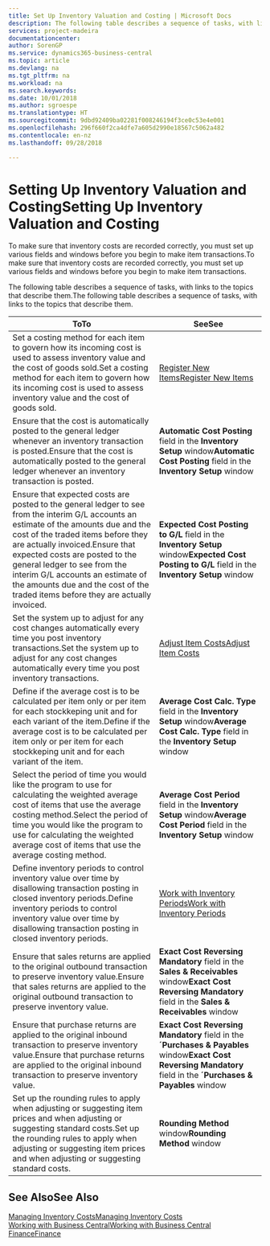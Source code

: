 ```yaml
---
title: Set Up Inventory Valuation and Costing | Microsoft Docs
description: The following table describes a sequence of tasks, with links to the topics that describe them.
services: project-madeira
documentationcenter: 
author: SorenGP
ms.service: dynamics365-business-central
ms.topic: article
ms.devlang: na
ms.tgt_pltfrm: na
ms.workload: na
ms.search.keywords: 
ms.date: 10/01/2018
ms.author: sgroespe
ms.translationtype: HT
ms.sourcegitcommit: 9dbd92409ba02281f008246194f3ce0c53e4e001
ms.openlocfilehash: 296f660f2ca4dfe7a605d2990e18567c5062a482
ms.contentlocale: en-nz
ms.lasthandoff: 09/28/2018

---
```

# <a name="setting-up-inventory-valuation-and-costing"></a><span data-ttu-id="ac664-103">Setting Up Inventory Valuation and Costing</span><span class="sxs-lookup"><span data-stu-id="ac664-103">Setting Up Inventory Valuation and Costing</span></span>
<span data-ttu-id="ac664-104">To make sure that inventory costs are recorded correctly, you must set up various fields and windows before you begin to make item transactions.</span><span class="sxs-lookup"><span data-stu-id="ac664-104">To make sure that inventory costs are recorded correctly, you must set up various fields and windows before you begin to make item transactions.</span></span>

<span data-ttu-id="ac664-105">The following table describes a sequence of tasks, with links to the topics that describe them.</span><span class="sxs-lookup"><span data-stu-id="ac664-105">The following table describes a sequence of tasks, with links to the topics that describe them.</span></span>

|<span data-ttu-id="ac664-106">**To**</span><span class="sxs-lookup"><span data-stu-id="ac664-106">**To**</span></span>|<span data-ttu-id="ac664-107">**See**</span><span class="sxs-lookup"><span data-stu-id="ac664-107">**See**</span></span>|  
|------------|-------------|  
|<span data-ttu-id="ac664-108">Set a costing method for each item to govern how its incoming cost is used to assess inventory value and the cost of goods sold.</span><span class="sxs-lookup"><span data-stu-id="ac664-108">Set a costing method for each item to govern how its incoming cost is used to assess inventory value and the cost of goods sold.</span></span>|[<span data-ttu-id="ac664-109">Register New Items</span><span class="sxs-lookup"><span data-stu-id="ac664-109">Register New Items</span></span>](inventory-how-register-new-items.md)|  
|<span data-ttu-id="ac664-110">Ensure that the cost is automatically posted to the general ledger whenever an inventory transaction is posted.</span><span class="sxs-lookup"><span data-stu-id="ac664-110">Ensure that the cost is automatically posted to the general ledger whenever an inventory transaction is posted.</span></span>|<span data-ttu-id="ac664-111">**Automatic Cost Posting** field in the **Inventory Setup** window</span><span class="sxs-lookup"><span data-stu-id="ac664-111">**Automatic Cost Posting** field in the **Inventory Setup** window</span></span>|  
|<span data-ttu-id="ac664-112">Ensure that expected costs are posted to the general ledger to see from the interim G/L accounts an estimate of the amounts due and the cost of the traded items before they are actually invoiced.</span><span class="sxs-lookup"><span data-stu-id="ac664-112">Ensure that expected costs are posted to the general ledger to see from the interim G/L accounts an estimate of the amounts due and the cost of the traded items before they are actually invoiced.</span></span>|<span data-ttu-id="ac664-113">**Expected Cost Posting to G/L** field in the **Inventory Setup** window</span><span class="sxs-lookup"><span data-stu-id="ac664-113">**Expected Cost Posting to G/L** field in the **Inventory Setup** window</span></span>|  
|<span data-ttu-id="ac664-114">Set the system up to adjust for any cost changes automatically every time you post inventory transactions.</span><span class="sxs-lookup"><span data-stu-id="ac664-114">Set the system up to adjust for any cost changes automatically every time you post inventory transactions.</span></span>|[<span data-ttu-id="ac664-115">Adjust Item Costs</span><span class="sxs-lookup"><span data-stu-id="ac664-115">Adjust Item Costs</span></span>](inventory-how-adjust-item-costs.md)|  
|<span data-ttu-id="ac664-116">Define if the average cost is to be calculated per item only or per item for each stockkeping unit and for each variant of the item.</span><span class="sxs-lookup"><span data-stu-id="ac664-116">Define if the average cost is to be calculated per item only or per item for each stockkeping unit and for each variant of the item.</span></span>|<span data-ttu-id="ac664-117">**Average Cost Calc. Type** field in the **Inventory Setup** window</span><span class="sxs-lookup"><span data-stu-id="ac664-117">**Average Cost Calc. Type** field in the **Inventory Setup** window</span></span>|  
|<span data-ttu-id="ac664-118">Select the period of time you would like the program to use for calculating the weighted average cost of items that use the average costing method.</span><span class="sxs-lookup"><span data-stu-id="ac664-118">Select the period of time you would like the program to use for calculating the weighted average cost of items that use the average costing method.</span></span>|<span data-ttu-id="ac664-119">**Average Cost Period** field in the **Inventory Setup** window</span><span class="sxs-lookup"><span data-stu-id="ac664-119">**Average Cost Period** field in the **Inventory Setup** window</span></span>|  
|<span data-ttu-id="ac664-120">Define inventory periods to control inventory value over time by disallowing transaction posting in closed inventory periods.</span><span class="sxs-lookup"><span data-stu-id="ac664-120">Define inventory periods to control inventory value over time by disallowing transaction posting in closed inventory periods.</span></span>|[<span data-ttu-id="ac664-121">Work with Inventory Periods</span><span class="sxs-lookup"><span data-stu-id="ac664-121">Work with Inventory Periods</span></span>](finance-how-to-work-with-inventory-periods.md)|  
|<span data-ttu-id="ac664-122">Ensure that sales returns are applied to the original outbound transaction to preserve inventory value.</span><span class="sxs-lookup"><span data-stu-id="ac664-122">Ensure that sales returns are applied to the original outbound transaction to preserve inventory value.</span></span>|<span data-ttu-id="ac664-123">**Exact Cost Reversing Mandatory** field in the **Sales & Receivables** window</span><span class="sxs-lookup"><span data-stu-id="ac664-123">**Exact Cost Reversing Mandatory** field in the **Sales & Receivables** window</span></span>|  
|<span data-ttu-id="ac664-124">Ensure that purchase returns are applied to the original inbound transaction to preserve inventory value.</span><span class="sxs-lookup"><span data-stu-id="ac664-124">Ensure that purchase returns are applied to the original inbound transaction to preserve inventory value.</span></span>|<span data-ttu-id="ac664-125">**Exact Cost Reversing Mandatory** field in the **´Purchases & Payables** window</span><span class="sxs-lookup"><span data-stu-id="ac664-125">**Exact Cost Reversing Mandatory** field in the **´Purchases & Payables** window</span></span>|
|<span data-ttu-id="ac664-126">Set up the rounding rules to apply when adjusting or suggesting item prices and when adjusting or suggesting standard costs.</span><span class="sxs-lookup"><span data-stu-id="ac664-126">Set up the rounding rules to apply when adjusting or suggesting item prices and when adjusting or suggesting standard costs.</span></span>|<span data-ttu-id="ac664-127">**Rounding Method** window</span><span class="sxs-lookup"><span data-stu-id="ac664-127">**Rounding Method** window</span></span>|  

## <a name="see-also"></a><span data-ttu-id="ac664-128">See Also</span><span class="sxs-lookup"><span data-stu-id="ac664-128">See Also</span></span>  
[<span data-ttu-id="ac664-129">Managing Inventory Costs</span><span class="sxs-lookup"><span data-stu-id="ac664-129">Managing Inventory Costs</span></span>](finance-manage-inventory-costs.md)  
[<span data-ttu-id="ac664-130">Working with Business Central</span><span class="sxs-lookup"><span data-stu-id="ac664-130">Working with Business Central</span></span>](ui-work-product.md)  
[<span data-ttu-id="ac664-131">Finance</span><span class="sxs-lookup"><span data-stu-id="ac664-131">Finance</span></span>](finance.md)  

